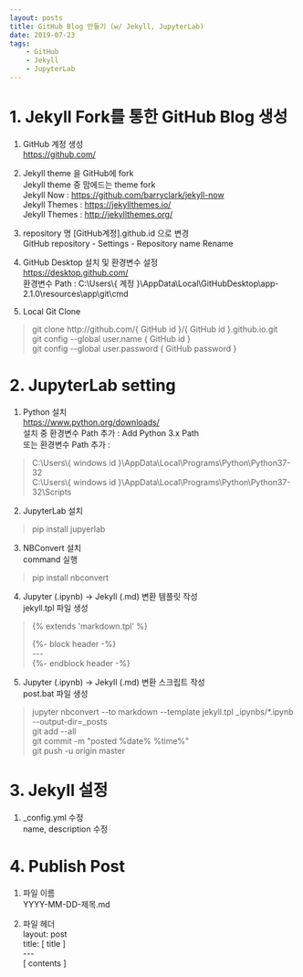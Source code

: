 ```yaml
---
layout: posts  
title: GitHub Blog 만들기 (w/ Jekyll, JupyterLab)  
date: 2019-07-23  
tags:  
    - GitHub  
    - Jekyll  
    - JupyterLab  
---
```


# 1. Jekyll Fork를 통한 GitHub Blog 생성  

1. GitHub 계정 생성  
https://github.com/

2. Jekyll theme 을 GitHub에 fork  
Jekyll theme 중 맘에드는 theme fork  
Jekyll Now : https://github.com/barryclark/jekyll-now  
Jekyll Themes : https://jekyllthemes.io/  
Jekyll Themes : http://jekyllthemes.org/  

3. repository 명 [GitHub계정].github.id 으로 변경  
GitHub repository - Settings - Repository name Rename

4. GitHub Desktop 설치 및 환경변수 설정  
https://desktop.github.com/  
환경변수 Path : C:\Users\\{ 계정 }\AppData\Local\GitHubDesktop\app-2.1.0\resources\app\git\cmd

5. Local Git Clone  
> git clone http:\//github.com/{ GitHub id }/{ GitHub id }.github.io.git  
git config --global user.name { GitHub id }  
git config --global user.password { GitHub password }

# 2. JupyterLab setting

1. Python 설치  
https://www.python.org/downloads/  
설치 중 환경변수 Path 추가 : Add Python 3.x Path  
또는 환경변수 Path 추가 :  
> C:\Users\\{ windows id }\AppData\Local\Programs\Python\Python37-32  
  C:\Users\\{ windows id }\AppData\Local\Programs\Python\Python37-32\Scripts  

2. JupyterLab 설치  
> pip install jupyerlab  

3. NBConvert 설치  
command 실행  
> pip install nbconvert  

4. Jupyter (.ipynb) → Jekyll (.md) 변환 템플릿 작성  
jekyll.tpl 파일 생성
>\{\% extends 'markdown.tpl' \%\}  
>
>\{\%- block header -\%\}  
>\---  
>\{\%- endblock header -\%\}

5. Jupyter (.ipynb) → Jekyll (.md) 변환 스크립트 작성  
post.bat 파일 생성  
> jupyter nbconvert --to markdown --template jekyll.tpl _ipynbs/*.ipynb --output-dir=_posts  
git add --all  
git commit -m "posted %date% %time%"  
git push -u origin master  

# 3. Jekyll 설정

1. _config.yml 수정  
name, description 수정



# 4. Publish Post

1. 파일 이름  
YYYY-MM-DD-제목.md  

2. 파일 헤더  
layout: post  
title: [ title ]  
\---  
[ contents ]
